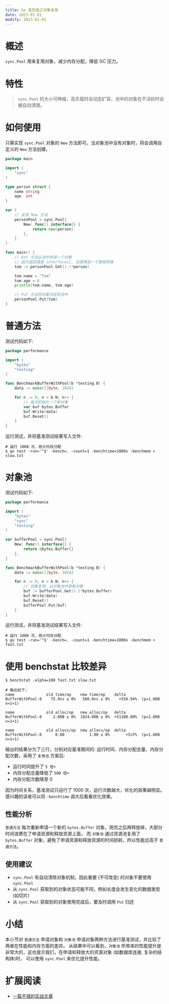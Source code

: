 ```yaml
---
title: Go 高性能之对象复用
date: 2023-01-01
modify: 2023-01-01
---
```


# 概述

`sync.Pool` 用来复用对象，减少内存分配，降低 GC 压力。

# 特性

> `sync.Pool` 的大小可伸缩，高负载时会动态扩容，池中的对象在不活跃时会被自动清理。

# 如何使用

只需实现 `sync.Pool` 对象的 `New` 方法即可，当对象池中没有对象时，将会调用自定义的 `New` 方法创建。

```go
package main

import (
	"sync"
)

type person struct {
	name string
	age  int
}

var (
	// 实现 New 方法
	personPool = sync.Pool{
		New: func() interface{} {
			return new(person)
		},
	}
)

func main() {
	// Get 方法从池中申请一个对象
	// 因为返回值是 interface{}, 这里再加一个类型转换
	tom := personPool.Get().(*person)

	tom.name = "Tom"
	tom.age = 6
	println(tom.name, tom.age)

	// Put 方法将对象归还到池中
	personPool.Put(tom)
}
```

# 普通方法

测试代码如下:

```go
package performance

import (
	"bytes"
	"testing"
)

func BenchmarkBufferWithPool(b *testing.B) {
	data := make([]byte, 1024)

	for n := 0; n < b.N; n++ {
		// 每次初始化一个新对象
		var buf bytes.Buffer
		buf.Write(data)
		buf.Reset()
	}
}
```

运行测试，并将基准测试结果写入文件:

```shell
# 运行 1000 次，统计内存分配
$ go test -run='^$' -bench=. -count=1 -benchtime=1000x -benchmem > slow.txt
```

# 对象池

测试代码如下:

```go
package performance

import (
	"bytes"
	"sync"
	"testing"
)

var bufferPool = sync.Pool{
	New: func() interface{} {
		return &bytes.Buffer{}
	},
}

func BenchmarkBufferWithPool(b *testing.B) {
	data := make([]byte, 1024)

	for n := 0; n < b.N; n++ {
		// 对象复用，从对象池中获取对象
		buf := bufferPool.Get().(*bytes.Buffer)
		buf.Write(data)
		buf.Reset()
		bufferPool.Put(buf)
	}
}
```

运行测试，并将基准测试结果写入文件:

```shell
# 运行 1000 次，统计内存分配
$ go test -run='^$' -bench=. -count=1 -benchtime=1000x -benchmem > fast.txt
```

# 使用 benchstat 比较差异

```shell
$ benchstat -alpha=100 fast.txt slow.txt 

# 输出如下:
name              old time/op    new time/op    delta
BufferWithPool-8    75.9ns ± 0%   500.0ns ± 0%    +558.94%  (p=1.000 n=1+1)

name              old alloc/op   new alloc/op   delta
BufferWithPool-8     2.00B ± 0%  1024.00B ± 0%  +51100.00%  (p=1.000 n=1+1)

name              old allocs/op  new allocs/op  delta
BufferWithPool-8      0.00           1.00 ± 0%       +Inf%  (p=1.000 n=1+1)
```

输出的结果分为了三行，分别对应基准期间的: 运行时间、内存分配总量、内存分配次数，采用了 `复用池` 方案后:

- 运行时间提升了 `5 倍+`
- 内存分配总量降低了 `500 倍+`
- 内存分配次数降至 0

因为时间关系，基准测试只运行了 1000 次，运行次数越大，优化的效果越明显。感兴趣的读者可以将 `-benchtime` 调大后看看优化效果。

## 性能分析

`普通方法` 每次重新申请一个新的 `bytes.Buffer` 对象，用完之后再释放掉，大部分时间浪费在了申请资源和释放资源上面，
而 `对象池` 通过资源池复用了 `bytes.Buffer` 对象，避免了申请资源和释放资源的时间损耗，所以性能远高于 `普通方法`。

## 使用建议

- `sync.Pool` 有自动清除对象机制，因此重要 (不可改变) 的对象不要使用 `sync.Pool`
- 从 `sync.Pool` 获取到的对象状态可能不同，例如长度会发生变化的数据类型 (如切片)
- 从 `sync.Pool` 获取到的对象使用完成后，要及时调用 `Put` 归还

# 小结

本小节对 `普通方法` 申请对象和 `对象池` 申请对象两种方法进行基准测试，并比较了两者在性能和内存方面的差异。
从结果中可以看到，`对象池` 所带来的性能提升是非常大的，这也提示我们，在申请和释放大的资源对象 (如数据库连接, 复杂的结构体)时， 可以使用 `sync.Pool` 来优化提升性能。

# 扩展阅读

- [一篇不错的实战文章](https://blog.thinkeridea.com/201901/go/you_ya_de_du_qu_http_qing_qiu_huo_xiang_ying_de_shu_ju.html)